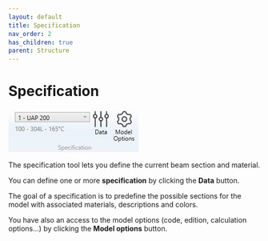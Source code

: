 ```yaml
---
layout: default
title: Specification
nav_order: 2
has_children: true
parent: Structure
---
```


# Specification

![Image](../../Images/Structure3.jpg)

The specification tool lets you define the current beam section and material.

You can define one or more **specification** by clicking the **Data** button.

The goal of a specification is to predefine the possible sections for the model with associated materials, descriptions and colors.

You have also an access to the model options (code, edition, calculation options...) by clicking the **Model options** button.